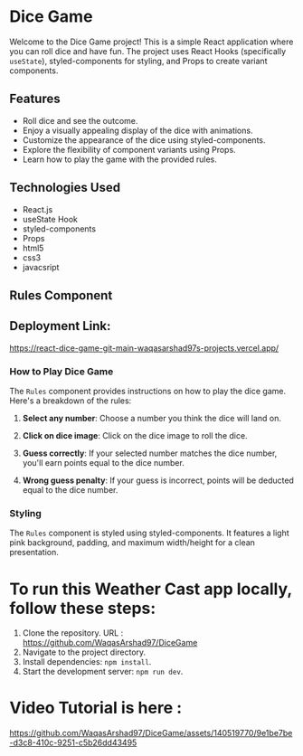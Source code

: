 # Dice Game

Welcome to the Dice Game project! This is a simple React application where you can roll dice and have fun. The project uses React Hooks (specifically `useState`), styled-components for styling, and Props to create variant components.

## Features

- Roll dice and see the outcome.
- Enjoy a visually appealing display of the dice with animations.
- Customize the appearance of the dice using styled-components.
- Explore the flexibility of component variants using Props.
- Learn how to play the game with the provided rules.

## Technologies Used

- React.js
- useState Hook
- styled-components
- Props
- html5
- css3
- javacsript
  
## Rules Component

## Deployment Link:
https://react-dice-game-git-main-waqasarshad97s-projects.vercel.app/

### How to Play Dice Game

The `Rules` component provides instructions on how to play the dice game. Here's a breakdown of the rules:

1. **Select any number**: Choose a number you think the dice will land on.

2. **Click on dice image**: Click on the dice image to roll the dice.

3. **Guess correctly**: If your selected number matches the dice number, you'll earn points equal to the dice number.

4. **Wrong guess penalty**: If your guess is incorrect, points will be deducted equal to the dice number.

### Styling

The `Rules` component is styled using styled-components. It features a light pink background, padding, and maximum width/height for a clean presentation.

# To run this Weather Cast app locally, follow these steps:

1. Clone the repository.
   URL : https://github.com/WaqasArshad97/DiceGame
3. Navigate to the project directory.
4. Install dependencies: `npm install`.
5. Start the development server: `npm run dev`.
# Video Tutorial is here :
https://github.com/WaqasArshad97/DiceGame/assets/140519770/9e1be7be-d3c8-410c-9251-c5b26dd43495
